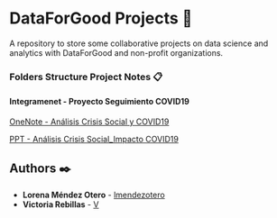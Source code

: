 # DataForGood Projects 🚀
A repository to store some collaborative projects on data science and analytics with DataForGood and non-profit organizations.


### Folders Structure Project Notes 📋


#### Integramenet - Proyecto Seguimiento COVID19


[OneNote - Análisis Crisis Social y COVID19](https://onedrive.live.com/redir?resid=ED1967779D009305%21262&page=Edit&wd=target%28Introducci%C3%B3n.one%7C%2FDescripci%C3%B3n%20%20Objetivos%7Cc647c425-6f6f-4782-a5f0-bf680a4c38d2%2F%29) 

[PPT - Análisis Crisis Social_Impacto COVID19](https://onedrive.live.com/edit.aspx?cid=ed1967779d009305&page=view&resid=ED1967779D009305!323&parId=ED1967779D009305!271&app=PowerPoint) 


## Authors ✒️

* **Lorena Méndez Otero** - [lmendezotero](https://github.com/lmendezotero) 
* **Victoria Rebillas** - [V](https://github.com/) 

